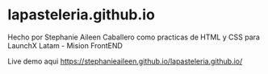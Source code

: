 # lapasteleria.github.io
Hecho por Stephanie Aileen Caballero como practicas de HTML y CSS para LaunchX Latam - Mision FrontEND


Live demo aqui https://stephanieaileen.github.io/lapasteleria.github.io/
